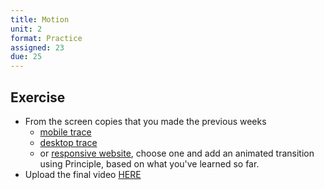 ```yaml
---
title: Motion
unit: 2
format: Practice
assigned: 23
due: 25
---
```



Exercise
--------

- From the screen copies that you made the previous weeks
    - [mobile trace](https://uxui0519.netlify.com/homework/sketch-mobile/) 
    - [desktop trace](https://uxui0519.netlify.com/homework/sketch-desktop/)
    - or [responsive website](https://uxui0519.netlify.com/homework/responsive-sketch-1/), 
choose one and add an animated transition using Principle, based on what you've learned so far.
- Upload the final video [HERE](https://drive.google.com/drive/u/2/folders/1cpWtf4OUQtD1XHXSDSyH1P3ClKCkLvSF)
